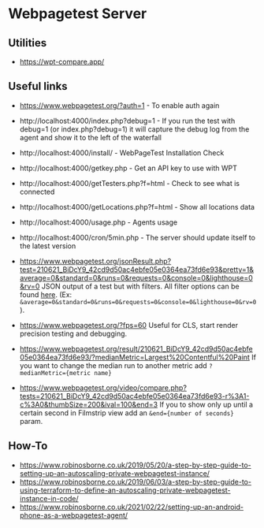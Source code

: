 # Webpagetest Server

## Utilities

- https://wpt-compare.app/

## Useful links

- https://www.webpagetest.org/?auth=1 - To enable auth again

- http://localhost:4000/index.php?debug=1 - If you run the test with debug=1 (or index.php?debug=1) it will capture the debug log from the agent and show it to the left of the waterfall
- http://localhost:4000/install/ - WebPageTest Installation Check
- http://localhost:4000/getkey.php - Get an API key to use with WPT
- http://localhost:4000/getTesters.php?f=html - Check to see what is connected
- http://localhost:4000/getLocations.php?f=html - Show all locations data
- http://localhost:4000/usage.php - Agents usage
- http://localhost:4000/cron/5min.php - The server should update itself to the latest version

- https://www.webpagetest.org/jsonResult.php?test=210621_BiDcY9_42cd9d50ac4ebfe05e0364ea73fd6e93&pretty=1&average=0&standard=0&runs=0&requests=0&console=0&lighthouse=0&rv=0
JSON output of a test but with filters. All filter options can be found [here](https://github.com/WPO-Foundation/webpagetest/blob/master/www/jsonResult.php#L94). (Ex: `&average=0&standard=0&runs=0&requests=0&console=0&lighthouse=0&rv=0`).

- https://www.webpagetest.org/?fps=60
Useful for CLS, start render precision testing and debugging.

- https://www.webpagetest.org/result/210621_BiDcY9_42cd9d50ac4ebfe05e0364ea73fd6e93/?medianMetric=Largest%20Contentful%20Paint
If you want to change the median run to another metric add `?medianMetric={metric name}`

- https://www.webpagetest.org/video/compare.php?tests=210621_BiDcY9_42cd9d50ac4ebfe05e0364ea73fd6e93-r%3A1-c%3A0&thumbSize=200&ival=100&end=3
If you to show only up until a certain second in Filmstrip view add an `&end={number of seconds}` param.

## How-To

- https://www.robinosborne.co.uk/2019/05/20/a-step-by-step-guide-to-setting-up-an-autoscaling-private-webpagetest-instance/
- https://www.robinosborne.co.uk/2019/06/03/a-step-by-step-guide-to-using-terraform-to-define-an-autoscaling-private-webpagetest-instance-in-code/
- https://www.robinosborne.co.uk/2021/02/22/setting-up-an-android-phone-as-a-webpagetest-agent/